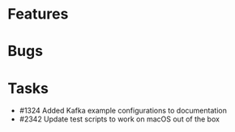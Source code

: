 # Features


# Bugs


# Tasks

- #1324 Added Kafka example configurations to documentation
- #2342 Update test scripts to work on macOS out of the box
